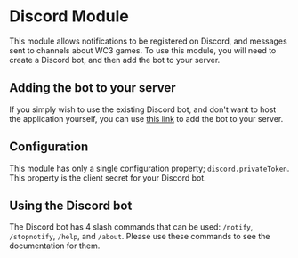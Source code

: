 # Discord Module

This module allows notifications to be registered on Discord, and messages sent to channels about WC3 games. To use this
module, you will need to create a Discord bot, and then add the bot to your server.

## Adding the bot to your server

If you simply wish to use the existing Discord bot, and don't want to host the application yourself, you can
use [this link](https://discord.com/oauth2/authorize?client_id=1270671002346590291) to add the bot to your server.

## Configuration

This module has only a single configuration property; `discord.privateToken`. This property is the client secret for
your Discord bot.

## Using the Discord bot

The Discord bot has 4 slash commands that can be used: `/notify`, `/stopnotify`, `/help`, and `/about`. Please use these
commands
to see the documentation for them.